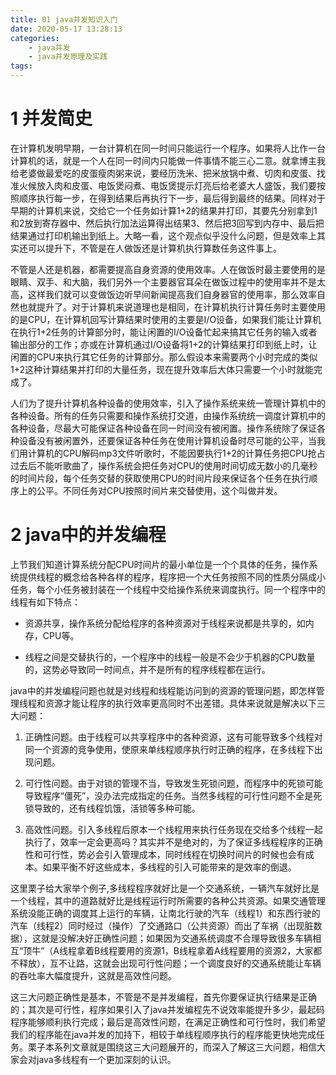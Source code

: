 ```yaml
---
title: 01 java并发知识入门
date: 2020-05-17 13:28:13
categories:
    - java并发
    - java并发原理及实践
tags:
---
```



# 1 并发简史

在计算机发明早期，一台计算机在同一时间只能运行一个程序。如果将人比作一台计算机的话，就是一个人在同一时间内只能做一件事情不能三心二意。就拿博主我给老婆做最爱吃的皮蛋瘦肉粥来说，要经历洗米、把米放锅中煮、切肉和皮蛋、找准火候放入肉和皮蛋、电饭煲闷煮、电饭煲提示灯亮后给老婆大人盛饭，我们要按照顺序执行每一步，在得到结果后再执行下一步，最后得到最终的结果。同样对于早期的计算机来说，交给它一个任务如计算1+2的结果并打印，其要先分别拿到1和2放到寄存器中、然后执行加法运算得出结果3、然后把3回写到内存中、最后把结果通过打印机输出到纸上。大略一看，这个观点似乎没什么问题，但是效率上其实还可以提升下，不管是在人做饭还是计算机执行算数任务这件事上。

不管是人还是机器，都需要提高自身资源的使用效率。人在做饭时最主要使用的是眼睛、双手、和大脑，我们另外一个主要器官耳朵在做饭过程中的使用率并不是太高，这样我们就可以变做饭边听早间新闻提高我们自身器官的使用率，那么效率自然也就提升了。对于计算机来说道理也是相同，在计算机执行计算任务时主要使用的是CPU，在计算机回写计算结果时使用的主要是I/O设备，如果我们能让计算机在执行1+2任务的计算部分时，能让闲置的I/O设备忙起来搞其它任务的输入或者输出部分的工作；亦或在计算机通过I/O设备将1+2的计算结果打印到纸上时，让闲置的CPU来执行其它任务的计算部分。那么假设本来需要两个小时完成的类似1+2这种计算结果并打印的大量任务，现在提升效率后大体只需要一个小时就能完成了。

人们为了提升计算机各种设备的使用效率，引入了操作系统来统一管理计算机中的各种设备。所有的任务只需要和操作系统打交道，由操作系统统一调度计算机中的各种设备，尽最大可能保证各种设备在同一时间没有被闲置。操作系统除了保证各种设备没有被闲置外，还要保证各种任务在使用计算机设备时尽可能的公平，当我们用计算机的CPU解码mp3文件听歌时，不能因要执行1+2的计算任务把CPU抢占过去后不能听歌曲了，操作系统会把任务对CPU的使用时间切成无数小的几毫秒的时间片段，每个任务交替的获取使用CPU的时间片段来保证各个任务在执行顺序上的公平。不同任务对CPU按照时间片来交替使用，这个叫做并发。

# 2 java中的并发编程

上节我们知道计算系统分配CPU时间片的最小单位是一个个具体的任务，操作系统提供线程的概念给各种各样的程序，程序把一个大任务按照不同的性质分隔成小任务，每个小任务被封装在一个线程中交给操作系统来调度执行。同一个程序中的线程有如下特点：

+ 资源共享，操作系统分配给程序的各种资源对于线程来说都是共享的，如内存，CPU等。

+ 线程之间是交替执行的，一个程序中的线程一般是不会少于机器的CPU数量的，这势必导致同一时间点，并不是所有的程序线程都在运行。

java中的并发编程问题也就是对线程和线程能访问到的资源的管理问题，即怎样管理线程和资源才能让程序的执行效率更高同时不出差错。具体来说就是解决以下三大问题：

1. 正确性问题。由于线程可以共享程序中的各种资源，这有可能导致多个线程对同一个资源的竞争使用，使原来单线程顺序执行时正确的程序，在多线程下出现问题。

2. 可行性问题。由于对锁的管理不当，导致发生死锁问题，而程序中的死锁可能导致程序“僵死”，没办法完成指定的任务。当然多线程的可行性问题不全是死锁导致的，还有线程饥饿，活锁等多种可能。

3. 高效性问题。引入多线程后原本一个线程用来执行任务现在交给多个线程一起执行了，效率一定会更高吗？其实并不是绝对的，为了保证多线程程序的正确性和可行性，势必会引入管理成本，同时线程在切换时间片的时候也会有成本。如果平衡不好这些成本，多线程的引入可能带来的是效率的倒退。


这里栗子给大家举个例子,多线程程序就好比是一个交通系统，一辆汽车就好比是一个线程，其中的道路就好比是线程运行时所需要的各种公共资源。如果交通管理系统没能正确的调度其上运行的车辆，让南北行驶的汽车（线程1）和东西行驶的汽车（线程2）同时经过（操作）了交通路口（公共资源）而出了车祸（出现脏数据），这就是没解决好正确性问题；如果因为交通系统调度不合理导致很多车辆相互“顶牛”（A线程拿着B线程要用的资源1，B线程拿着A线程要用的资源2，大家都不释放），互不让路，这就会出现可行性问题；一个调度良好的交通系统能让车辆的吞吐率大幅度提升，这就是高效性问题。

这三大问题正确性是基本，不管是不是并发编程，首先你要保证执行结果是正确的；其次是可行性，程序如果引入了java并发编程先不说效率能提升多少，最起码程序能够顺利执行完成；最后是高效性问题，在满足正确性和可行性时，我们希望我们的程序能在java并发的加持下，相较于单线程顺序执行的程序能更快地完成任务。栗子本系列文章就是围绕这三大问题展开的，而深入了解这三大问题，相信大家会对java多线程有一个更加深刻的认识。







